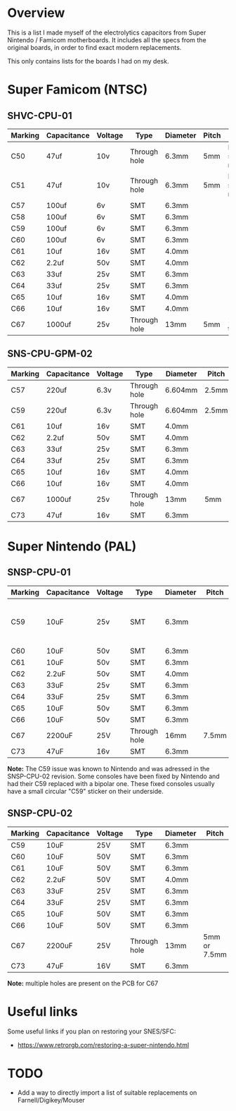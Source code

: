 
# Overview

This is a list I made myself of the electrolytics capacitors from Super Nintendo / Famicom motherboards.
It includes all the specs from the original boards, in order to find exact modern replacements.

This only contains lists for the boards I had on my desk.


# Super Famicom (NTSC)

## SHVC-CPU-01

| Marking | Capacitance | Voltage | Type         | Diameter | Pitch | Note             |
|---------|-------------|---------|--------------|----------|-------|------------------|
| C50     | 47uf        | 10v     | Through hole | 6.3mm    | 5mm   | For sound module |
| C51     | 47uf        | 10v     | Through hole | 6.3mm    | 5mm   | For sound module |
| C57     | 100uf       | 6v      | SMT          | 6.3mm    |       |                  |
| C58     | 100uf       | 6v      | SMT          | 6.3mm    |       |                  |
| C59     | 100uf       | 6v      | SMT          | 6.3mm    |       |                  |
| C60     | 100uf       | 6v      | SMT          | 6.3mm    |       |                  |
| C61     | 10uf        | 16v     | SMT          | 4.0mm    |       |                  |
| C62     | 2.2uf       | 50v     | SMT          | 4.0mm    |       |                  |
| C63     | 33uf        | 25v     | SMT          | 6.3mm    |       |                  |
| C64     | 33uf        | 25v     | SMT          | 6.3mm    |       |                  |
| C65     | 10uf        | 16v     | SMT          | 4.0mm    |       |                  |
| C66     | 10uf        | 16v     | SMT          | 4.0mm    |       |                  |
| C67     | 1000uf      | 25v     | Through hole | 13mm     | 5mm   | 25mm tall        |


## SNS-CPU-GPM-02

| Marking | Capacitance | Voltage | Type         | Diameter | Pitch | Note      |
|---------|-------------|---------|--------------|----------|-------|-----------|
| C57     | 220uf       | 6.3v    | Through hole | 6.604mm  | 2.5mm |           |
| C59     | 220uf       | 6.3v    | Through hole | 6.604mm  | 2.5mm |           |
| C61     | 10uf        | 16v     | SMT          | 4.0mm    |       |           |
| C62     | 2.2uf       | 50v     | SMT          | 4.0mm    |       |           |
| C63     | 33uf        | 25v     | SMT          | 6.3mm    |       |           |
| C64     | 33uf        | 25v     | SMT          | 6.3mm    |       |           |
| C65     | 10uf        | 16v     | SMT          | 4.0mm    |       |           |
| C66     | 10uf        | 16v     | SMT          | 4.0mm    |       |           |
| C67     | 1000uf      | 25v     | Through hole | 13mm     | 5mm   | 25mm tall |
| C73     | 47uf        | 16v     | SMT          | 6.3mm    |       |           |


# Super Nintendo (PAL)

## SNSP-CPU-01

| Marking | Capacitance | Voltage | Type         | Diameter | Pitch | Note                         |
|---------|-------------|---------|--------------|----------|-------|------------------------------|
| C59     | 10uF        | 25v     | SMT          | 6.3mm    |       | Should be updated to bipolar |
| C60     | 10uF        | 50v     | SMT          | 6.3mm    |       |                              |
| C61     | 10uF        | 50v     | SMT          | 6.3mm    |       |                              |
| C62     | 2.2uF       | 50v     | SMT          | 4.0mm    |       |                              |
| C63     | 33uF        | 25v     | SMT          | 6.3mm    |       |                              |
| C64     | 33uF        | 25v     | SMT          | 6.3mm    |       |                              |
| C65     | 10uF        | 50v     | SMT          | 6.3mm    |       |                              |
| C66     | 10uF        | 50v     | SMT          | 6.3mm    |       |                              |
| C67     | 2200uF      | 25V     | Through hole | 16mm     | 7.5mm | 25mm tall                    |
| C73     | 47uF        | 16v     | SMT          | 6.3mm    |       |                              |

**Note:**
The C59 issue was known to Nintendo and was adressed in the SNSP-CPU-02 revision.
Some consoles have been fixed by Nintendo and had their C59 replaced with a bipolar one.
These fixed consoles usually have a small circular "C59" sticker on their underside.


## SNSP-CPU-02

| Marking | Capacitance | Voltage | Type         | Diameter | Pitch        | Note                         |
|---------|-------------|---------|--------------|----------|--------------|------------------------------|
| C59     | 10uF        | 25V     | SMT          | 6.3mm    |              | Bipolar                      |
| C60     | 10uF        | 50V     | SMT          | 6.3mm    |              |                              |
| C61     | 10uF        | 50V     | SMT          | 6.3mm    |              |                              |
| C62     | 2.2uF       | 50V     | SMT          | 4.0mm    |              |                              |
| C63     | 33uF        | 25V     | SMT          | 6.3mm    |              |                              |
| C64     | 33uF        | 25V     | SMT          | 6.3mm    |              |                              |
| C65     | 10uF        | 50V     | SMT          | 6.3mm    |              |                              |
| C66     | 10uF        | 50V     | SMT          | 6.3mm    |              |                              |
| C67     | 2200uF      | 25V     | Through hole | 13mm     | 5mm or 7.5mm | 25mm tall                    |
| C73     | 47uF        | 16V     | SMT          | 6.3mm    |              |                              |

**Note:** multiple holes are present on the PCB for C67



# Useful links

Some useful links if you plan on restoring your SNES/SFC:
- https://www.retrorgb.com/restoring-a-super-nintendo.html



# TODO

- Add a way to directly import a list of suitable replacements on Farnell/Digikey/Mouser

